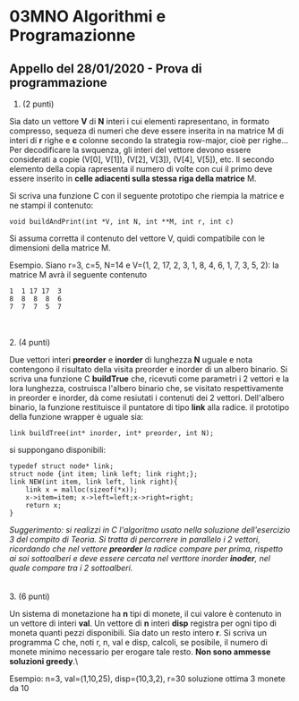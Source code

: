 # 03MNO Algorithmi e Programazionne
## Appello del 28/01/2020 - Prova di programmazione

1. (2 punti)

Sia dato un vettore __V__ di __N__ interi i cui elementi rapresentano, in formato compresso, sequeza di numeri che deve essere inserita in na matrice M di interi di __r__ righe e __c__ colonne secondo la strategia row-major, cioè per righe... Per decodificare la swquenza, gli interi del vettore devono essere considerati a copie (V[0], V[1]), (V[2], V[3]), (V[4], V[5]), etc. Il secondo elemento della copia rapresenta il numero di volte con cui il primo deve essere inserito in __celle adiacenti sulla stessa riga della matrice__ M.

Si scriva una funzione C con il seguente prototipo che riempia la matrice e ne stampi il contenuto:

`void buildAndPrint(int *V, int N, int **M, int r, int c)`

Si assuma corretta il contenuto del vettore V, quidi compatibile con le dimensioni della matrice M.

Esempio. Siano r=3, c=5, N=14 e V=(1, 2, 17, 2, 3, 1, 8, 4, 6, 1, 7, 3, 5, 2): la matrice M avrà il seguente contenuto
```
1  1 17 17  3
8  8  8  8  6
7  7  7  5  7
```
\
\
2. (4 punti)

Due vettori interi __preorder__ e __inorder__ di lunghezza __N__ uguale e nota contengono il risultato della visita preorder e inorder di un albero binario. Si scriva una funzione C __buildTrue__ che, ricevuti come parametri i 2 vettori e la lora lunghezza, costruisca l'albero binario che, se visitato respettivamente in preorder e inorder, dà come resiutati i contenuti dei 2 vettori. Dell'albero binario, la funzione restituisce il puntatore di tipo __link__ alla radice. il prototipo della funzione wrapper è uguale sia:

`link buildTree(int* inorder, int* preorder, int N);`

si suppongano disponibili:
```
typedef struct node* link;
struct node {int item; link left; link right;};
link NEW(int item, link left, link right){
	link x = malloc(sizeof(*x));
	x->item=item; x->left=left;x->right=right;
	return x;
}
```

_Suggerimento: si realizzi in C l'algoritmo usato nella soluzione dell'esercizio 3 del compito di Teoria. Si tratta di percorrere in parallelo i 2 vettori, ricordando che nel vettore __preorder__ la radice compare per prima, rispetto ai soi sottoalberi e deve essere cercata nel verttore inorder __inoder__, nel quale compare tra i 2 sottoalberi._
\
\
\
3. (6 punti)

Un sistema di monetazione ha __n__ tipi di monete, il cui valore è contenuto in un vettore di interi __val__. Un vettore di __n__ interi __disp__ registra per ogni tipo di moneta quanti pezzi disponibili. Sia dato un resto intero __r__. Si scriva un programma C che, noti r, n, val e disp, calcoli, se posibile, il numero di monete minimo necessario per erogare tale resto. __Non sono ammesse soluzioni greedy__.\

Esempio: n=3, val=(1,10,25), disp=(10,3,2), r=30 soluzione ottima 3 monete da 10

